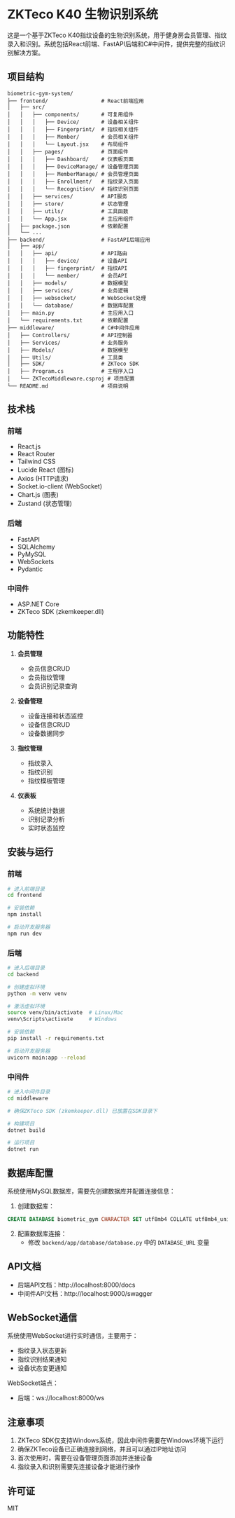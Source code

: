# ZKTeco K40 生物识别系统

这是一个基于ZKTeco K40指纹设备的生物识别系统，用于健身房会员管理、指纹录入和识别。系统包括React前端、FastAPI后端和C#中间件，提供完整的指纹识别解决方案。

## 项目结构

```
biometric-gym-system/
├── frontend/                 # React前端应用
│   ├── src/
│   │   ├── components/       # 可复用组件
│   │   │   ├── Device/       # 设备相关组件
│   │   │   ├── Fingerprint/  # 指纹相关组件
│   │   │   ├── Member/       # 会员相关组件
│   │   │   └── Layout.jsx    # 布局组件
│   │   ├── pages/            # 页面组件
│   │   │   ├── Dashboard/    # 仪表板页面
│   │   │   ├── DeviceManage/ # 设备管理页面
│   │   │   ├── MemberManage/ # 会员管理页面
│   │   │   ├── Enrollment/   # 指纹录入页面
│   │   │   └── Recognition/  # 指纹识别页面
│   │   ├── services/         # API服务
│   │   ├── store/            # 状态管理
│   │   ├── utils/            # 工具函数
│   │   └── App.jsx           # 主应用组件
│   ├── package.json          # 依赖配置
│   └── ...
├── backend/                  # FastAPI后端应用
│   ├── app/
│   │   ├── api/              # API路由
│   │   │   ├── device/       # 设备API
│   │   │   ├── fingerprint/  # 指纹API
│   │   │   └── member/       # 会员API
│   │   ├── models/           # 数据模型
│   │   ├── services/         # 业务逻辑
│   │   ├── websocket/        # WebSocket处理
│   │   └── database/         # 数据库配置
│   ├── main.py               # 主应用入口
│   └── requirements.txt      # 依赖配置
├── middleware/               # C#中间件应用
│   ├── Controllers/          # API控制器
│   ├── Services/             # 业务服务
│   ├── Models/               # 数据模型
│   ├── Utils/                # 工具类
│   ├── SDK/                  # ZKTeco SDK
│   ├── Program.cs            # 主程序入口
│   └── ZKTecoMiddleware.csproj # 项目配置
└── README.md                 # 项目说明
```

## 技术栈

### 前端
- React.js
- React Router
- Tailwind CSS
- Lucide React (图标)
- Axios (HTTP请求)
- Socket.io-client (WebSocket)
- Chart.js (图表)
- Zustand (状态管理)

### 后端
- FastAPI
- SQLAlchemy
- PyMySQL
- WebSockets
- Pydantic

### 中间件
- ASP.NET Core
- ZKTeco SDK (zkemkeeper.dll)

## 功能特性

1. **会员管理**
   - 会员信息CRUD
   - 会员指纹管理
   - 会员识别记录查询

2. **设备管理**
   - 设备连接和状态监控
   - 设备信息CRUD
   - 设备数据同步

3. **指纹管理**
   - 指纹录入
   - 指纹识别
   - 指纹模板管理

4. **仪表板**
   - 系统统计数据
   - 识别记录分析
   - 实时状态监控

## 安装与运行

### 前端

```bash
# 进入前端目录
cd frontend

# 安装依赖
npm install

# 启动开发服务器
npm run dev
```

### 后端

```bash
# 进入后端目录
cd backend

# 创建虚拟环境
python -m venv venv

# 激活虚拟环境
source venv/bin/activate  # Linux/Mac
venv\Scripts\activate     # Windows

# 安装依赖
pip install -r requirements.txt

# 启动开发服务器
uvicorn main:app --reload
```

### 中间件

```bash
# 进入中间件目录
cd middleware

# 确保ZKTeco SDK (zkemkeeper.dll) 已放置在SDK目录下

# 构建项目
dotnet build

# 运行项目
dotnet run
```

## 数据库配置

系统使用MySQL数据库，需要先创建数据库并配置连接信息：

1. 创建数据库：
```sql
CREATE DATABASE biometric_gym CHARACTER SET utf8mb4 COLLATE utf8mb4_unicode_ci;
```

2. 配置数据库连接：
   - 修改 `backend/app/database/database.py` 中的 `DATABASE_URL` 变量

## API文档

- 后端API文档：http://localhost:8000/docs
- 中间件API文档：http://localhost:9000/swagger

## WebSocket通信

系统使用WebSocket进行实时通信，主要用于：
- 指纹录入状态更新
- 指纹识别结果通知
- 设备状态变更通知

WebSocket端点：
- 后端：ws://localhost:8000/ws

## 注意事项

1. ZKTeco SDK仅支持Windows系统，因此中间件需要在Windows环境下运行
2. 确保ZKTeco设备已正确连接到网络，并且可以通过IP地址访问
3. 首次使用时，需要在设备管理页面添加并连接设备
4. 指纹录入和识别需要先连接设备才能进行操作

## 许可证

MIT
